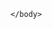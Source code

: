<!DOCTYPE html>
<html lang="pt-BR">
    <head>
        <meta charset="UTF-8">
        <meta name="viewport" content="width=device-width inicial-scale:1.0">
        <title> Rafael Rocha </title>
    </head>
    <body>
        
    </body>
</html>
